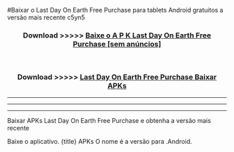 #Baixar o Last Day On Earth Free Purchase   para tablets Android gratuitos a versão mais recente c5yn5


<div align="center">
<h3>Download >>>>> <a href="https://pt-web.web.app/?pt= Last Day On Earth Free Purchase ">Baixe o A P K Last Day On Earth Free Purchase  [sem anúncios]</a></h3><br>

<h3>Download >>>>> <a href="https://pt-web.web.app/?pt= Last Day On Earth Free Purchase ">Last Day On Earth Free Purchase  Baixar APKs</a></h3>
</div>

----------------------------------------------------------

----------------------------------------------------------

----------------------------------------------------------

Baixar APKs Last Day On Earth Free Purchase  e obtenha a versão mais recente

Baixe o aplicativo. {title} APKs O nome é a versão para .Android.


